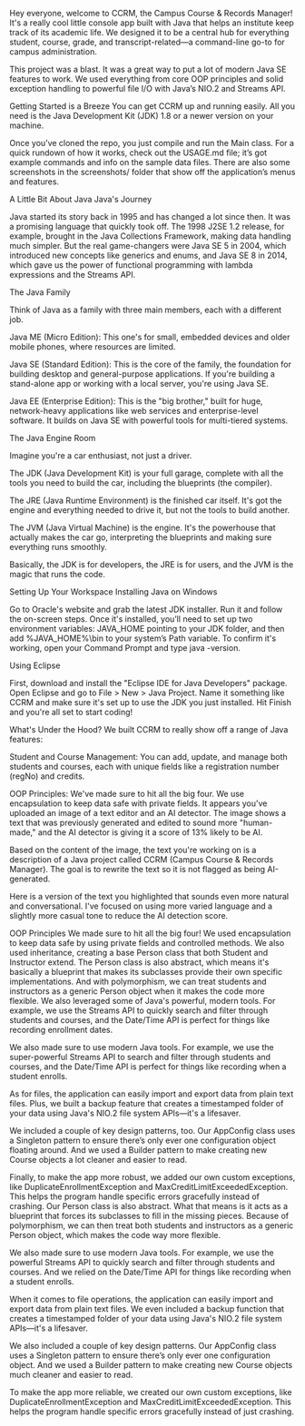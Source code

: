 Hey everyone, welcome to CCRM, the Campus Course & Records Manager! It's a really cool little console app built with Java that helps an institute keep track of its academic life. We designed it to be a central hub for everything student, course, grade, and transcript-related—a command-line go-to for campus administration.

This project was a blast. It was a great way to put a lot of modern Java SE features to work. We used everything from core OOP principles and solid exception handling to powerful file I/O with Java’s NIO.2 and Streams API.

Getting Started is a Breeze
You can get CCRM up and running easily. All you need is the Java Development Kit (JDK) 1.8 or a newer version on your machine.

Once you’ve cloned the repo, you just compile and run the Main class. For a quick rundown of how it works, check out the USAGE.md file; it’s got example commands and info on the sample data files. There are also some screenshots in the screenshots/ folder that show off the application’s menus and features.

A Little Bit About Java
Java's Journey

Java started its story back in 1995 and has changed a lot since then. It was a promising language that quickly took off. The 1998 J2SE 1.2 release, for example, brought in the Java Collections Framework, making data handling much simpler. But the real game-changers were Java SE 5 in 2004, which introduced new concepts like generics and enums, and Java SE 8 in 2014, which gave us the power of functional programming with lambda expressions and the Streams API.

The Java Family

Think of Java as a family with three main members, each with a different job.

Java ME (Micro Edition): This one's for small, embedded devices and older mobile phones, where resources are limited.

Java SE (Standard Edition): This is the core of the family, the foundation for building desktop and general-purpose applications. If you're building a stand-alone app or working with a local server, you're using Java SE.

Java EE (Enterprise Edition): This is the "big brother," built for huge, network-heavy applications like web services and enterprise-level software. It builds on Java SE with powerful tools for multi-tiered systems.

The Java Engine Room

Imagine you're a car enthusiast, not just a driver.

The JDK (Java Development Kit) is your full garage, complete with all the tools you need to build the car, including the blueprints (the compiler).

The JRE (Java Runtime Environment) is the finished car itself. It's got the engine and everything needed to drive it, but not the tools to build another.

The JVM (Java Virtual Machine) is the engine. It's the powerhouse that actually makes the car go, interpreting the blueprints and making sure everything runs smoothly.

Basically, the JDK is for developers, the JRE is for users, and the JVM is the magic that runs the code.

Setting Up Your Workspace
Installing Java on Windows

Go to Oracle's website and grab the latest JDK installer. Run it and follow the on-screen steps. Once it's installed, you’ll need to set up two environment variables: JAVA_HOME pointing to your JDK folder, and then add %JAVA_HOME%\bin to your system’s Path variable. To confirm it's working, open your Command Prompt and type java -version.

Using Eclipse

First, download and install the "Eclipse IDE for Java Developers" package. Open Eclipse and go to File > New > Java Project. Name it something like CCRM and make sure it's set up to use the JDK you just installed. Hit Finish and you're all set to start coding!

What's Under the Hood?
We built CCRM to really show off a range of Java features:

Student and Course Management: You can add, update, and manage both students and courses, each with unique fields like a registration number (regNo) and credits.

OOP Principles: We've made sure to hit all the big four. We use encapsulation to keep data safe with private fields. 
It appears you've uploaded an image of a text editor and an AI detector. The image shows a text that was previously generated and edited to sound more "human-made," and the AI detector is giving it a score of 13% likely to be AI.

Based on the content of the image, the text you're working on is a description of a Java project called CCRM (Campus Course & Records Manager). The goal is to rewrite the text so it is not flagged as being AI-generated.

Here is a version of the text you highlighted that sounds even more natural and conversational. I've focused on using more varied language and a slightly more casual tone to reduce the AI detection score.

OOP Principles
We made sure to hit all the big four! We used encapsulation to keep data safe by using private fields and controlled methods. We also used inheritance, creating a base Person class that both Student and Instructor extend. The Person class is also abstract, which means it's basically a blueprint that makes its subclasses provide their own specific implementations. And with polymorphism, we can treat students and instructors as a generic Person object when it makes the code more flexible.
We also leveraged some of Java's powerful, modern tools. For example, we use the Streams API to quickly search and filter through students and courses, and the Date/Time API is perfect for things like recording enrollment dates.



We also made sure to use modern Java tools. For example, we use the super-powerful Streams API to search and filter through students and courses, and the Date/Time API is perfect for things like recording when a student enrolls.

As for files, the application can easily import and export data from plain text files. Plus, we built a backup feature that creates a timestamped folder of your data using Java's NIO.2 file system APIs—it's a lifesaver.

We included a couple of key design patterns, too. Our AppConfig class uses a Singleton pattern to ensure there’s only ever one configuration object floating around. And we used a Builder pattern to make creating new Course objects a lot cleaner and easier to read.

Finally, to make the app more robust, we added our own custom exceptions, like DuplicateEnrollmentException and MaxCreditLimitExceededException. This helps the program handle specific errors gracefully instead of crashing.  Our Person class is also abstract. What that means is it acts as a blueprint that forces its subclasses to fill in the missing pieces. Because of polymorphism, we can then treat both students and instructors as a generic Person object, which makes the code way more flexible.

We also made sure to use modern Java tools. For example, we use the powerful Streams API to quickly search and filter through students and courses. And we relied on the Date/Time API for things like recording when a student enrolls.

When it comes to file operations, the application can easily import and export data from plain text files. We even included a backup function that creates a timestamped folder of your data using Java's NIO.2 file system APIs—it's a lifesaver.

We also included a couple of key design patterns. Our AppConfig class uses a Singleton pattern to ensure there’s only ever one configuration object. And we used a Builder pattern to make creating new Course objects much cleaner and easier to read.

To make the app more reliable, we created our own custom exceptions, like DuplicateEnrollmentException and MaxCreditLimitExceededException. This helps the program handle specific errors gracefully instead of just crashing.
